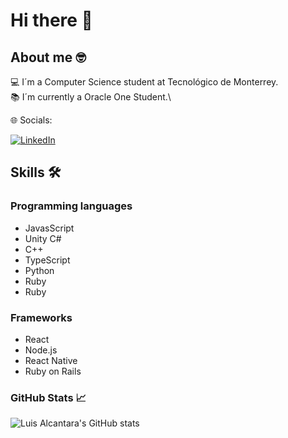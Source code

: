 # Hi there 👋

## About me 🤓
💻 I´m a Computer Science student at Tecnológico de Monterrey.\
📚 I´m currently a Oracle One Student.\

🌐 Socials:

[![LinkedIn](https://img.shields.io/badge/LinkedIn-%230077B5.svg?logo=linkedin&logoColor=white)](https://www.linkedin.com/in/luis-alcantara-c/)

## Skills 🛠️
### Programming languages
- JavasScript
- Unity C#
- C++
- TypeScript
- Python
- Ruby
- Ruby

### Frameworks
- React
- Node.js
- React Native
- Ruby on Rails

### GitHub Stats 📈
![Luis Alcantara's GitHub stats](https://github-readme-stats.vercel.app/api?username=luisalcab&show_icons=true&theme=radical)


<!--
**luisalcab/luisalcab** is a ✨ _special_ ✨ repository because its `README.md` (this file) appears on your GitHub profile.

Here are some ideas to get you started:

- 🔭 I’m currently working on ...
- 🌱 I’m currently learning ...
- 👯 I’m looking to collaborate on ...
- 🤔 I’m looking for help with ...
- 💬 Ask me about ...
- 📫 How to reach me: ...
- 😄 Pronouns: ...
- ⚡ Fun fact: ...
-->
